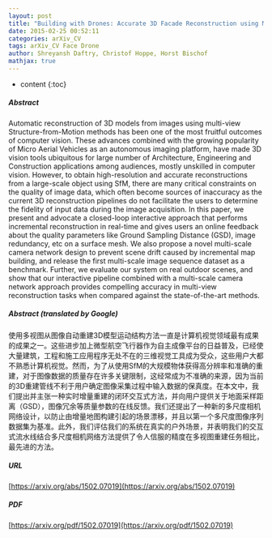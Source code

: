 ```yaml
---
layout: post
title: "Building with Drones: Accurate 3D Facade Reconstruction using MAVs"
date: 2015-02-25 00:52:11
categories: arXiv_CV
tags: arXiv_CV Face Drone
author: Shreyansh Daftry, Christof Hoppe, Horst Bischof
mathjax: true
---
```


* content
{:toc}

##### Abstract
Automatic reconstruction of 3D models from images using multi-view Structure-from-Motion methods has been one of the most fruitful outcomes of computer vision. These advances combined with the growing popularity of Micro Aerial Vehicles as an autonomous imaging platform, have made 3D vision tools ubiquitous for large number of Architecture, Engineering and Construction applications among audiences, mostly unskilled in computer vision. However, to obtain high-resolution and accurate reconstructions from a large-scale object using SfM, there are many critical constraints on the quality of image data, which often become sources of inaccuracy as the current 3D reconstruction pipelines do not facilitate the users to determine the fidelity of input data during the image acquisition. In this paper, we present and advocate a closed-loop interactive approach that performs incremental reconstruction in real-time and gives users an online feedback about the quality parameters like Ground Sampling Distance (GSD), image redundancy, etc on a surface mesh. We also propose a novel multi-scale camera network design to prevent scene drift caused by incremental map building, and release the first multi-scale image sequence dataset as a benchmark. Further, we evaluate our system on real outdoor scenes, and show that our interactive pipeline combined with a multi-scale camera network approach provides compelling accuracy in multi-view reconstruction tasks when compared against the state-of-the-art methods.

##### Abstract (translated by Google)
使用多视图从图像自动重建3D模型运动结构方法一直是计算机视觉领域最有成果的成果之一。这些进步加上微型航空飞行器作为自主成像平台的日益普及，已经使大量建筑，工程和施工应用程序无处不在的三维视觉工具成为受众，这些用户大都不熟悉计算机视觉。然而，为了从使用SfM的大规模物体获得高分辨率和准确的重建，对于图像数据的质量存在许多关键限制，这经常成为不准确的来源，因为当前的3D重建管线不利于用户确定图像采集过程中输入数据的保真度。在本文中，我们提出并主张一种实时增量重建的闭环交互式方法，并向用户提供关于地面采样距离（GSD），图像冗余等质量参数的在线反馈。我们还提出了一种新的多尺度相机网络设计，以防止由增量地图构建引起的场景漂移，并且以第一个多尺度图像序列数据集为基准。此外，我们评估我们的系统在真实的户外场景，并表明我们的交互式流水线结合多尺度相机网络方法提供了令人信服的精度在多视图重建任务相比，最先进的方法。

##### URL
[https://arxiv.org/abs/1502.07019](https://arxiv.org/abs/1502.07019)

##### PDF
[https://arxiv.org/pdf/1502.07019](https://arxiv.org/pdf/1502.07019)

